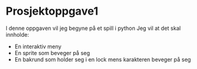 # Prosjektoppgave1
I denne oppgaven vil jeg begyne på et spill i python
Jeg vil at det skal innholde:
 - En interaktiv meny
 - En sprite som beveger på seg
 - En bakrund som holder seg i en lock mens karakteren beveger på seg

